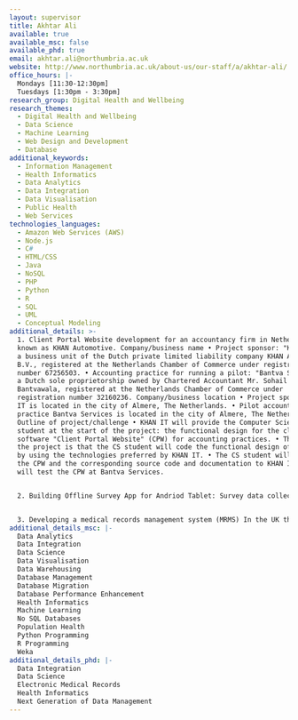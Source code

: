 ```yaml
---
layout: supervisor
title: Akhtar Ali
available: true
available_msc: false
available_phd: true
email: akhtar.ali@northumbria.ac.uk
website: http://www.northumbria.ac.uk/about-us/our-staff/a/akhtar-ali/
office_hours: |-
  Mondays [11:30-12:30pm] 
  Tuesdays [1:30pm - 3:30pm] 
research_group: Digital Health and Wellbeing
research_themes:
  - Digital Health and Wellbeing
  - Data Science
  - Machine Learning
  - Web Design and Development
  - Database
additional_keywords:
  - Information Management
  - Health Informatics
  - Data Analytics
  - Data Integration
  - Data Visualisation
  - Public Health
  - Web Services
technologies_languages:
  - Amazon Web Services (AWS)
  - Node.js
  - C#
  - HTML/CSS
  - Java
  - NoSQL
  - PHP
  - Python
  - R
  - SQL
  - UML
  - Conceptual Modeling
additional_details: >-
  1. Client Portal Website development for an accountancy firm in Netherlands,
  known as KHAN Automotive. Company/business name • Project sponsor: "KHAN IT",
  a business unit of the Dutch private limited liability company KHAN Automotive
  B.V., registered at the Netherlands Chamber of Commerce under registration
  number 67256503. • Accounting practice for running a pilot: "Bantva Services",
  a Dutch sole proprietorship owned by Chartered Accountant Mr. Sohail
  Bantvawala, registered at the Netherlands Chamber of Commerce under
  registration number 32160236. Company/business location • Project sponsor KHAN
  IT is located in the city of Almere, The Netherlands. • Pilot accounting
  practice Bantva Services is located in the city of Almere, The Netherlands.
  Outline of project/challenge • KHAN IT will provide the Computer Science (CS)
  student at the start of the project: the functional design for the cloud-based
  software "Client Portal Website" (CPW) for accounting practices. • The aim of
  the project is that the CS student will code the functional design of the CPW
  by using the technologies preferred by KHAN IT. • The CS student will deliver
  the CPW and the corresponding source code and documentation to KHAN IT who
  will test the CPW at Bantva Services. 


  2. Building Offline Survey App for Andriod Tablet: Survey data collection websites like SurveyMonkey requires internet connectivity in order to enter or collect survey data. If you are outside away from a desktop environment and wants to collect survey data through a laptop or mobile tablet, you need internet connection, which adds to the cost of data collection and mobile internet connections may be dropped in some congested urban or remote rural areas. 


  3. Developing a medical records management system (MRMS) In the UK there are two competing software solutions used by GPs for recording and managing patients clinical data, i.e., EMIS Web and SystmOne. However, these are commercial proprietary systems only licenced to be used within the UK by NHS GP services. This project tries to provide a lightweight and freely available alternative solution to these systems but at the same time cover essential features useful for a clinical environment. The project involves analysing available patient records and clinical systems and then identifying and specifying requirements, designing and developing a prototype MRMS using suitable and mostly freeware (software tools and packages with free public licencing). EMIS Web: A clinical system for delivering integrated healthcare. EMIS Web allows healthcare professionals to record, share and use vital information, so they can provide better, more efficient care. More on https://www.emishealth.com/products/emis-web/?tab=primary-care SystmOne is a pioneering clinical system which fully supports a ground-breaking vision for a ‘one patient, one record’ model of healthcare. Using SystmOne, clinicians can access a single source of information, detailing a patient’s contact with the health service across a lifetime. More on https://www.tpp-uk.com/products/systmone
additional_details_msc: |-
  Data Analytics
  Data Integration
  Data Science
  Data Visualisation
  Data Warehousing
  Database Management
  Database Migration
  Database Performance Enhancement
  Health Informatics
  Machine Learning
  No SQL Databases
  Population Health
  Python Programming
  R Programming
  Weka
additional_details_phd: |-
  Data Integration
  Data Science
  Electronic Medical Records
  Health Informatics
  Next Generation of Data Management
---
```

